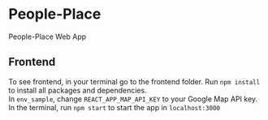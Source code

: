 # People-Place
People-Place Web App

## Frontend 
To see frontend, in your terminal go to the frontend folder. Run `npm install` to install all packages and dependencies.\
In `env_sample`, change `REACT_APP_MAP_API_KEY` to your Google Map API key.\
In the terminal, run `npm start` to start the app in `localhost:3000`

